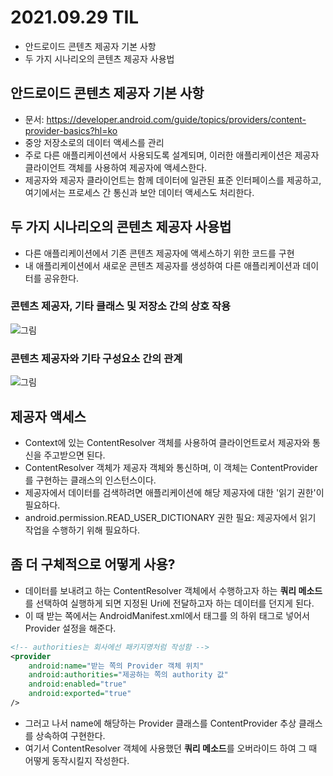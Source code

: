 # 2021.09.29 TIL

- 안드로이드 콘텐츠 제공자 기본 사항
- 두 가지 시나리오의 콘텐츠 제공자 사용법

## 안드로이드 콘텐츠 제공자 기본 사항
- 문서: https://developer.android.com/guide/topics/providers/content-provider-basics?hl=ko
- 중앙 저장소로의 데이터 액세스를 관리
- 주로 다른 애플리케이션에서 사용되도록 설계되며, 이러한 애플리케이션은 제공자 클라이언트 객체를 사용하여 제공자에 액세스한다.
- 제공자와 제공자 클라이언트는 함께 데이터에 일관된 표준 인터페이스를 제공하고, 여기에서는 프로세스 간 통신과 보안 데이터 액세스도 처리한다.

## 두 가지 시나리오의 콘텐츠 제공자 사용법
- 다른 애플리케이션에서 기존 콘텐츠 제공자에 액세스하기 위한 코드를 구현
- 내 애플리케이션에서 새로운 콘텐츠 제공자를 생성하여 다른 애플리케이션과 데이터를 공유한다.

### 콘텐츠 제공자, 기타 클래스 및 저장소 간의 상호 작용
![그림](https://developer.android.com/guide/topics/providers/images/content-provider-interaction.png?hl=ko)

### 콘텐츠 제공자와 기타 구성요소 간의 관계
![그림](https://developer.android.com/guide/topics/providers/images/content-provider-tech-stack.png?hl=ko)

## 제공자 액세스
- Context에 있는 ContentResolver 객체를 사용하여 클라이언트로서 제공자와 통신을 주고받으면 된다.
- ContentResolver 객체가 제공자 객체와 통신하며, 이 객체는 ContentProvider를 구현하는 클래스의 인스턴스이다.
- 제공자에서 데이터를 검색하려면 애플리케이션에 해당 제공자에 대한 '읽기 권한'이 필요하다.
- android.permission.READ_USER_DICTIONARY 권한 필요: 제공자에서 읽기 작업을 수행하기 위해 필요하다.

## 좀 더 구체적으로 어떻게 사용?
- 데이터를 보내려고 하는 ContentResolver 객체에서 수행하고자 하는 **쿼리 메소드**를 선택하여 실행하게 되면 지정된 Uri에 전달하고자 하는 데이터를 던지게 된다.
- 이 때 받는 쪽에서는 AndroidManifest.xml에서 <provider> 태그를 <application>의 하위 태그로 넣어서 Provider 설정을 해준다.

```xml
<!-- authorities는 회사에선 패키지명처럼 작성함 -->
<provider
    android:name="받는 쪽의 Provider 객체 위치"
    android:authorities="제공하는 쪽의 authority 값"
    android:enabled="true"
    android:exported="true"
/>
```

- 그러고 나서 name에 해당하는 Provider 클래스를 ContentProvider 추상 클래스를 상속하여 구현한다.
- 여기서 ContentResolver 객체에 사용했던 **쿼리 메소드**를 오버라이드 하여 그 때 어떻게 동작시킬지 작성한다.
